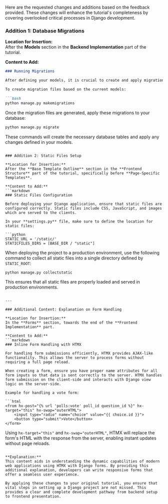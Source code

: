 Here are the requested changes and additions based on the feedback provided. These changes will enhance the tutorial's completeness by covering overlooked critical processes in Django development.

### Addition 1: Database Migrations

**Location for Insertion:**  
After the **Models** section in the **Backend Implementation** part of the tutorial.

**Content to Add:**  
```markdown
### Running Migrations

After defining your models, it is crucial to create and apply migrations to ensure the database schema updates to reflect your models. Migrations in Django are scripts that help to evolve the database schema as your data models change.

To create migration files based on the current models:

```bash
python manage.py makemigrations
```

Once the migration files are generated, apply these migrations to your database:

```bash
python manage.py migrate
```

These commands will create the necessary database tables and apply any changes defined in your models.
```

### Addition 2: Static Files Setup

**Location for Insertion:**  
After the **Base Template Outline** section in the **Frontend Structure** part of the tutorial, specifically before **Page-Specific Templates**.

**Content to Add:**  
```markdown
### Static Files Configuration

Before deploying your Django application, ensure that static files are configured correctly. Static files include CSS, JavaScript, and images which are served to the clients.

In your **settings.py** file, make sure to define the location for static files:

```python
STATIC_URL = '/static/'
STATICFILES_DIRS = [BASE_DIR / "static"]
```

When deploying the project to a production environment, use the following command to collect all static files into a single directory defined by `STATIC_ROOT`:

```bash
python manage.py collectstatic
```

This ensures that all static files are properly loaded and served in production environments.
```

---

### Additional Content: Explanation on Form Handling

**Location for Insertion:**  
In the **Forms** section, towards the end of the **Frontend Implementation** part.

**Content to Add:**  
```markdown
### Inline Form Handling with HTMX

For handling form submissions efficiently, HTMX provides AJAX-like functionality. This allows the server to process forms without requiring a full page reload.

When creating a form, ensure you have proper name attributes for all form inputs so that data is sent correctly to the server. HTMX handles form submission on the client-side and interacts with Django view logic on the server-side.

Example for handling a vote form:

```html
<from hx-post="{% url 'polls:vote' poll_id question_id %}" hx-target="this" hx-swap="outerHTML">
    <input type="radio" name="choice" value="{{ choice.id }}">
    <button type="submit">Vote</button>
</form>
```

Using `hx-target="this"` and `hx-swap="outerHTML"`, HTMX will replace the form's HTML with the response from the server, enabling instant updates without page reloads.
```

**Explanation:**  
This content aids in understanding the dynamic capabilities of modern web applications using HTMX with Django forms. By providing this additional explanation, developers can write responsive forms that offer a seamless user experience.

By applying these changes to your original tutorial, you ensure that vital steps in setting up a Django project are not missed. This provides a clear and complete development pathway from backend setup to frontend presentation.